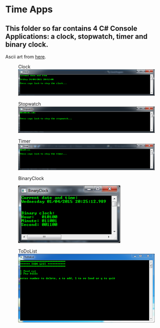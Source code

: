 <h1>Time Apps</h1>
<h2>This folder so far contains 4 C# Console Applications: a clock, stopwatch, timer and binary clock.</h2>

Ascii art from <a href="http://patorjk.com/software/taag/">here</a>.

<figure>
<figcaption>Clock</figcaption>
<img src = "https://github.com/pda87/TimeApps/blob/master/images/Clock.PNG">
</figure>

<figure>
<figcaption>Stopwatch</figcaption>
<img src = "https://github.com/pda87/TimeApps/blob/master/images/Stopwatch.PNG">
</figure>

<figure>
<figcaption>Timer</figcaption>
<img src = "https://github.com/pda87/TimeApps/blob/master/images/Timer.PNG">
</figure>

<figure>
<figcaption>BinaryClock</figcaption>
<p>
<img src = "https://github.com/pda87/TimeApps/blob/master/images/BinaryClock.PNG">
</figure>

<figure>
<figcaption>ToDoList</figcaption>
<img src = "https://github.com/pda87/TimeApps/blob/master/images/ToDoList.PNG">
</figure>


